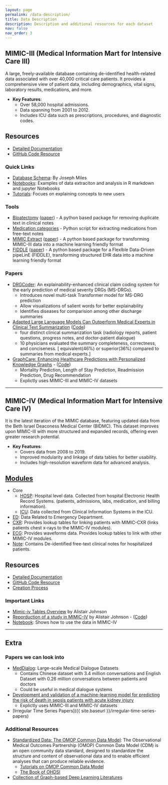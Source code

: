 ```yaml
---
layout: page
permalink: /data-description/
title: Data Description
description: Description and additional resources for each dataset
nav: false
nav_order: 3
---
```


## MIMIC-III (Medical Information Mart for Intensive Care III)

A large, freely-available database containing de-identified health-related data associated with over 40,000 critical care patients. It provides a comprehensive view of patient data, including demographics, vital signs, laboratory results, medications, and more.

- **Key Features**:
  - Over 58,000 hospital admissions.
  - Data spanning from 2001 to 2012.
  - Includes ICU data such as prescriptions, procedures, and diagnostic codes.

## Resources

- [Detailed Documentation](https://mimic.mit.edu/docs/iii/)
- [GitHub Code Resource](https://github.com/MIT-LCP/mimic-code)

### Quick Links

- [Database Schema](https://pi.cs.oswego.edu/~jmiles3/mimic/assets/MIMIC-ER-DIAGRAM.jpg): By Joseph Miles
- [Notebooks](https://github.com/MIT-LCP/mimic-code/blob/main/mimic-iii/notebooks): Examples of data extraciton and analysis in R markdown and jupyter Notebooks
- [Tutorials](https://github.com/MIT-LCP/mimic-code/blob/main/mimic-iii/tutorials): Focues on explaining concepts to new users

### Tools

- [Bloatectomy](https://github.com/MIT-LCP/bloatectomy) ([paper](https://github.com/MIT-LCP/bloatectomy/blob/master/bloatectomy_paper.pdf)) - A python based package for removing duplicate text in clinical notes
- [Medication categories](https://github.com/mghassem/medicationCategories) - Python script for extracting medications from free-text notes
- [MIMIC Extract](https://github.com/MLforHealth/MIMIC_Extract) ([paper](https://doi.org/10.1145/3368555.3384469)) - A python based package for transforming MIMIC-III data into a machine learning friendly format
- [FIDDLE](https://github.com/MLD3/FIDDLE) ([paper](https://doi.org/10.1093/jamia/ocaa139)) - A python based package for a FlexIble Data-Driven pipeLinE (FIDDLE), transforming structured EHR data into a machine learning friendly format

### Papers

- [DRGCoder](https://aclanthology.org/2023.emnlp-demo.34.pdf): An explainability-enhanced clinical claim coding system for the early prediction of medical severity DRGs (MS-DRGs).
  - Introduces novel multi-task Transformer model for MS-DRG prediction
  - Allow visualizations of salient words for better explainability
  - Identifies diseases for comparision among other discharge summaries
- [Adapted Large Language Models Can Outperform Medical Experts in Clinical Text Summarization](https://arxiv.org/pdf/2309.07430) ([Code](https://github.com/StanfordMIMI/clin-summ))
  - four distinct clinical summarization task (radiology reports, patient questions, progress notes, and doctor-patient dialogue)
  - 10 physicians evaluated the summary completeness, correctness, and conciseness. [ equivalent(46%) or superior(36%) compared to summaries from medical experts.]
- [GraphCare: Enhancing Healthcare Predictions with Personalized Knowledge Graphs](https://arxiv.org/pdf/2305.12788) - ([Code](https://github.com/pat-jj/GraphCare))
  - Mortality Prediction, Length of Stay Prediction, Readmission Prediction, Drug Recommendation
  - Explictly uses MIMIC-III and MIMIC-IV datasets

---

## MIMIC-IV (Medical Information Mart for Intensive Care IV)

It is the latest iteration of the MIMIC database, featuring updated data from the Beth Israel Deaconess Medical Center (BIDMC). This dataset improves upon MIMIC-III with more structured and expanded records, offering even greater research potential.

- **Key Features**:
  - Covers data from 2008 to 2019.
  - Improved modularity and linkage of data tables for better usability.
  - Includes high-resolution waveform data for advanced analysis.

## [Modules](https://mimic.mit.edu/docs/iv/modules/)

- Core
  - [HOSP](https://mimic.mit.edu/docs/iv/modules/hosp/): Hospital level data. Collected from hospital Electronic Health Record Systems. (patients, admissions, labs, medication, and billing information).
  - [ICU](https://mimic.mit.edu/docs/iv/modules/icu/): Data collected from Clinical Information Systems in the ICU.
- [ED](https://mimic.mit.edu/docs/iv/modules/ed/): Data Related to Emergency Department.
- [CXR](https://mimic.mit.edu/docs/iv/modules/cxr/): Provides lookup tables for linking patients with MIMIC-CXR (links patients chest x-rays to the MIMIC-IV modules).
- [ECG](https://mimic.mit.edu/docs/iv/modules/ecg/): Provides waveforms data. Provides lookup tables to link with other MIMIC-IV modules.
- [Note](https://mimic.mit.edu/docs/iv/modules/note/): Contains De-identified free-text clinical notes for hospitalized patients.

## Resources

- [Detailed Documentation](https://mimic.mit.edu/docs/iv/)
- [GitHub Code Resource](https://github.com/MIT-LCP/mimic-code)
- [Creation Process](https://www.nature.com/articles/s41597-022-01899-x/figures/1)


### Important Links

- [Mimic-iv Tables Overview](https://slideslive.com/embed/presentation/38931965) by Alistair Johnson
- [Reporduction of a study in MIMIC-IV](https://slideslive.com/embed/presentation/38932058) by Alistair Johnson
        - ([Code](https://github.com/alistairewj/mimic-iv-aline-study))
- [Notebook](https://github.com/MIT-LCP/mimic-code/blob/main/mimic-iv/notebooks/tableone.ipynb): Shows how to use the data in MIMIC-IV

---

## Extra

### Papers we can look into

- [MedDialog](https://aclanthology.org/2020.emnlp-main.743.pdf): Large-scale Medical Dialogue Datasets
  - Contains Chinese dataset with 3.4 million conversations and English Dataset with 0.26 million conversations between patients and doctors
  - Could be useful in medical dialogue systems
- [Development and validation of a machine-learning model for predicting the risk of death in sepsis patients with acute kidney injury](https://www.cell.com/heliyon/fulltext/S2405-8440(24)06016-X)
  - Explictly uses MIMIC-III and MIMIC-IV datasets
- [Irregular Time Series Papers]({{ site.baseurl }}/irregular-time-series-papers)

### Additional Resources

- [Standardized Data: The OMOP Common Data Model](https://www.ohdsi.org/data-standardization/): The Observational Medical Outcomes Partnership (OMOP) Common Data Model (CDM) is an open community data standard, designed to standardize the structure and content of observational data and to enable efficient analyses that can produce reliable evidence.
  - [Tutorials on OMOP Common Data Model](https://www.youtube.com/watch?v=vHMkBaHJrDA)
  - [The Book of OHDSI](https://ohdsi.github.io/TheBookOfOhdsi/index.html)
- [Collection of Graph-based Deep Learning Literatures](https://github.com/naganandy/graph-based-deep-learning-literature)
